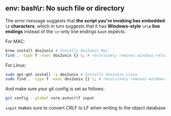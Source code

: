 ## env: bash\r: No such file or directory



 The error message suggests that **the script you're invoking has embedded `\r` characters**, which in turn suggests that it has **Windows-style `\r\n` line endings** instead of the `\n`-only line endings `bash` expects. 

 For MAC: 

```bash
brew install dos2unix # Installs dos2unix Mac
find . -type f -exec dos2unix {} \; # recursively removes windows related stuff
```

For Linux:

```bash
sudo apt-get install -y dos2unix # Installs dos2unix Linux
sudo find . -type f -exec dos2unix {} \; # recursively removes windows related stuff
```

And make sure your git config is set as follows:

```bash
git config --global core.autocrlf input
```

`input` makes sure to convert CRLF to LF when writing to the object database

